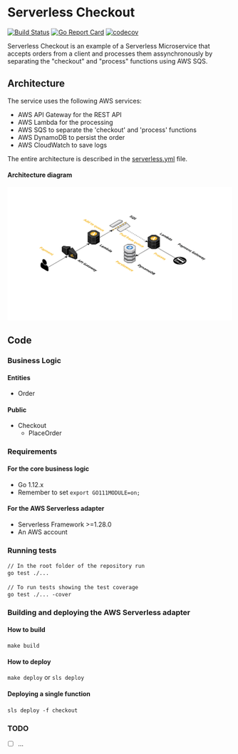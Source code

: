 # Serverless Checkout 
[![Build Status](https://travis-ci.org/lucasrosa/serverless-checkout.svg?branch=master)](https://travis-ci.org/lucasrosa/serverless-checkout) 
[![Go Report Card](https://goreportcard.com/badge/github.com/lucasrosa/serverless-checkout)](https://goreportcard.com/report/github.com/lucasrosa/serverless-checkout) 
[![codecov](https://codecov.io/gh/lucasrosa/serverless-checkout/branch/master/graph/badge.svg)](https://codecov.io/gh/lucasrosa/serverless-checkout)


Serverless Checkout is an example of a Serverless Microservice that accepts orders from a client and processes them assynchronously by separating the "checkout" and "process" functions using AWS SQS.

## Architecture 

The service uses the following AWS services:
- AWS API Gateway for the REST API
- AWS Lambda for the processing
- AWS SQS to separate the 'checkout' and 'process' functions
- AWS DynamoDB to persist the order
- AWS CloudWatch to save logs

The entire architecture is described in the [serverless.yml](serverless.yml) file.

#### Architecture diagram
![Alt text](architecture.png?raw=true "Architecture")

## Code
### Business Logic
#### Entities
- Order

#### Public
- Checkout
    - PlaceOrder

### Requirements
#### For the core business logic
- Go 1.12.x
- Remember to set ```export GO111MODULE=on;```

#### For the AWS Serverless adapter
- Serverless Framework >=1.28.0
- An AWS account

### Running tests
```
// In the root folder of the repository run
go test ./...

// To run tests showing the test coverage
go test ./... -cover
```

### Building and deploying the AWS Serverless adapter

#### How to build
```make build```
#### How to deploy
```make deploy``` or ```sls deploy```
#### Deploying a single function
```sls deploy -f checkout```      

### TODO

- [ ] ...